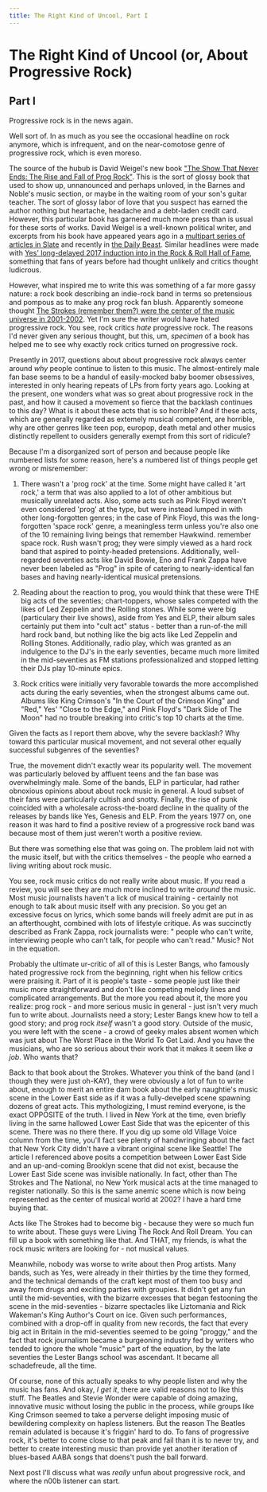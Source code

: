 ```yaml
---
title: The Right Kind of Uncool, Part I
---
```


# The Right Kind of Uncool (or, About Progressive Rock)
## Part I

Progressive rock is in the news again.

Well sort of. In as much as you see the occasional headline on rock
anymore, which is infrequent, and on the near-comotose genre of
progressive rock, which is even moreso.

The source of the hubub is David Weigel's new book ["The Show That
Never Ends: The Rise and Fall of Prog
Rock"](https://www.amazon.com/dp/0393242250/). This is the sort of
glossy book that used to show up, unnanounced and perhaps unloved, in
the Barnes and Noble's music section, or maybe in the waiting room of
your son's guitar teacher. The sort of glossy labor of love that you
suspect has earned the author nothing but heartache, headache and a
debt-laden credit card.  However, this particular book has garnered
much more press than is usual for these sorts of works. David Weigel
is a well-known political writer, and excerpts from his book have
appeared years ago in a [multipart series of articles in
Slate](http://www.slate.com/articles/arts/prog_spring/features/2012/prog_rock/history_of_prog_the_nice_emerson_lake_palmer_and_other_bands_of_the_1970s_.html)
and recently in [the Daily
Beast](http://www.thedailybeast.com/take-a-cruise-with-musics-uncoolest-people). Similar
headlines were made with [Yes' long-delayed 2017 induction into in the
Rock & Roll Hall of Fame](https://www.rockhall.com/inductees/yes),
something that fans of years before had thought unlikely and critics
thought ludicrous.

However, what inspired me to write this was something of a far more
gassy nature: a rock book describing an indie-rock band in terms so
pretensious and pompous as to make any prog rock fan blush. Apparently
someone thought [The Strokes (remember them?) were the center of the
music universe in
2001-2002](http://www.slate.com/articles/arts/music_box/2017/06/lizzy_goodman_s_meet_me_in_the_bathroom_reviewed.html). Yet
I'm sure the writer would have hated progressive rock. You see, rock
critics *hate* progressive rock. The reasons I'd never given any
serious thought, but this, um, _specimen_ of a book has helped me to
see why exactly rock critics turned on progressive rock.

Presently in 2017, questions about about progressive rock always
center around _why_ people continue to listen to this music. The
almost-entirely male fan base seems to be a handul of easily-mocked
baby boomer obsessives, interested in only hearing repeats of LPs from
forty years ago. Looking at the present, one wonders what was so great
about progressive rock in the past, and how it caused a movement so
fierce that the backlash continues to this day? What is it about these
acts that is so horrible?  And if these acts, which are generally
regarded as extemely musical competent, are horrible, why are other
genres like teen pop, europop, death metal and other musics distinctly
repellent to ousiders generally exempt from this sort of ridicule?

Because I'm a disorganized sort of person and because people like
numbered lists for some reason, here's a numbered list of things
people get wrong or misremember:

1. There wasn't a 'prog rock' at the time. Some might have called it
'art rock,' a term that was also applied to a lot of other ambitious
but musically unrelated acts. Also, some acts such as Pink Floyd
weren't even considered 'prog' at the type, but were instead lumped in
with other long-forgotten genres; in the case of Pink Floyd, this was
the long-forgotten 'space rock' genre, a meaningless term unless
you're also one of the 10 remaining living beings that remember
Hawkwind.  remember space rock. Rush wasn't prog; they were simply
viewed as a hard rock band that aspired to pointy-headed
pretensions. Additionally, well-regarded seventies acts like David
Bowie, Eno and Frank Zappa have never been labeled as "Prog" in spite
of catering to nearly-identical fan bases and having nearly-identical
musical pretensions.

2. Reading about the reaction to prog, you would think that these were
THE big acts of the seventies; chart-toppers, whose sales competed
with the likes of Led Zeppelin and the Rolling stones. While some were
big (particulary their live shows), aside from Yes and ELP, their
album sales certainly put them into "cult act" status - better than a
run-of-the mill hard rock band, but nothing like the big acts like Led
Zeppelin and Rolling Stones. Additionally, radio play, which was
granted as an indulgence to the DJ's in the early seventies, became
much more limited in the mid-seventies as FM stations professionalized
and stopped letting their DJs play 10-minute epics.

3. Rock critics were initially very favorable towards the more
accomplished acts during the early seventies, when the
strongest albums came out. Albums like King Crimson's
"In the Court of the Crimson King" and "Red," Yes' "Close to the
Edge," and Pink Floyd's "Dark Side of The Moon" had no trouble
breaking into critic's top 10 charts at the time.

Given the facts as I report them above, why the severe backlash? Why
toward this particular musical movement, and not several other equally
successful subgenres of the seventies?

True, the movement didn't exactly wear its popularity well. The
movement was particularly beloved by affluent teens and the fan base
was overwhelmingly male. Some of the bands, ELP in particular, had
rather obnoxious opinions about about rock music in general. A loud
subset of their fans were particularly cultish and snotty. Finally,
the rise of punk coincided with a wholesale across-the-board decline
in the quality of the releases by bands like Yes, Genesis and
ELP. From the years 1977 on, one reason it was hard to find a positive
review of a progressive rock band was because most of them just
weren't worth a positive review.

But there was something else that was going on. The problem laid not
with the music itself, but with the critics themselves - the people
who earned a living writing about rock music.

You see, rock music critics do not really write about music. If you
read a review, you will see they are much more inclined to write
_around_ the music. Most music journalists haven't a lick of musical
training - certainly not enough to talk about music itself with any
precision. So you get an excessive focus on lyrics, which some bands
will freely admit are put in as an afterthought, combined with lots of
lifestyle critique.  As was succinctly described as Frank Zappa, rock
journalists were: " people who can't write, interviewing people who can't
talk, for people who can't read." Music? Not in the equation.

Probably the ultimate ur-critic of all of this is Lester Bangs, who
famously hated progressive rock from the beginning, right when his
fellow critics were praising it.  Part of it is people's taste - some
people just like their music more straightforward and don't like
competing melody lines and complicated arrangements. But the more you
read about it, the more you realize: prog rock - and more serious
music in general - just isn't very much fun to write
about. Journalists need a story; Lester Bangs knew how to tell a good
story; and prog rock _itself_ wasn't a good story. Outside of the
music, you were left with the scene - a crowd of geeky males absent
women which was just about The Worst Place in the World To Get
Laid. And you have the musicians, who are so serious about their work
that it makes it seem like _a job_. Who wants that?

Back to that book about the Strokes. Whatever you think of the band
(and I though they were just oh-KAY), they were obviously a lot of fun
to write about, enough to merit an entire dam book about the early
naughtie's music scene in the Lower East side as if it was a
fully-develped scene spawning dozens of great acts. This
mythologizing, I must remind everyone, is the exact OPPOSITE of the
truth. I lived in New York at the time, even briefly living in the
same hallowed Lower East Side that was the epicenter of this
scene. There was no there there. If you dig up some old Village Voice
column from the time, you'll fact see plenty of handwringing about the
fact that New York City didn't have a vibrant original scene like
Seattle! The article I referenced above posits a competition between
Lower East Side and an up-and-coming Brooklyn scene that did not
exist, because the Lower East Side scene was invisible nationally. In
fact, other than The Strokes and The National, no New York musical
acts at the time managed to register nationally. So this is the same
anemic scene which is now being represented as the center of
musical world at 2002? I have a hard time buying that.

Acts like The Strokes had to become big - because they were so much
fun to write about. These guys were Living The Rock And Roll
Dream. You can fill up a book with something like that. And THAT, my
friends, is what the rock music writers are looking for - not musical
values.

Meanwhile, nobody was worse to write about then Prog artists. Many bands,
such as Yes, were already in their thirties by the time they formed,
and the technical demands of the craft kept most of them too busy and
away from drugs and exciting parties with groupies. It didn't get any
fun until the mid-seventies, with the bizarre excesses that began
festooning the scene in the mid-seventies - bizarre spectacles like
Liztomania and Rick Wakeman's King Author's Court on ice. Given such
performances,  combined with a drop-off in quality from new records,
the fact that every big act in Britain in the mid-seventies seemed to
be going "proggy," and the fact that rock journalism became a
burgeoning industry fed by writers who tended to ignore the whole "music"
part of the equation, by the late seventies the Lester Bangs school
was ascendant. It became all schadefreude, all the time.

Of course, none of this actually speaks to why people listen and why
the music has fans. And okay, _I get it_, there are valid reasons not
to like this stuff. The Beatles and Stevie Wonder were capable of
doing amazing, innovative music without losing the public in the
process, while groups like King Crimson seemed to take a perverse
delight imposing music of bewildering complexity on hapless
listeners. But the reason The Beatles remain adulated is because it's
friggin' hard to do. To fans of progressive rock, it's better to come
close to that peak and fail than it is to never try, and better to
create interesting music than provide yet another iteration of
blues-based AABA songs that doens't push the ball
forward.

Next post I'll discuss what was _really_ unfun about progressive rock,
and where the n00b listener can start.